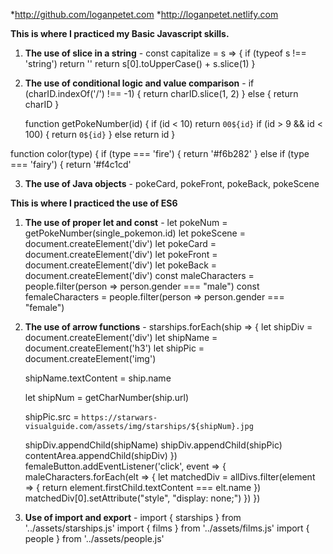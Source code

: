 *http://github.com/loganpetet.com
*http://loganpetet.netlify.com


**This is where I practiced my Basic Javascript skills.**

1. **The use of slice in a string** - const capitalize = s => {
    if (typeof s !== 'string') return ''
    return s[0].toUpperCase() + s.slice(1)
}

2. **The use of conditional logic and value comparison** - if (charID.indexOf('/') !== -1) {
        return charID.slice(1, 2)
    } else {
        return charID
    }

    function getPokeNumber(id) {
    if (id < 10) return `00${id}`
    if (id > 9 && id < 100) {
        return `0${id}`
    } else return id
}

function color(type) {
    if (type === 'fire') {
        return '#f6b282'
    } else if (type === 'fairy') {
        return '#f4c1cd'

3. **The use of Java objects** - pokeCard, pokeFront, pokeBack, pokeScene

**This is where I practiced the use of ES6**

1. **The use of proper let and const** - let pokeNum = getPokeNumber(single_pokemon.id)
let pokeScene = document.createElement('div')
    let pokeCard = document.createElement('div')
    let pokeFront = document.createElement('div')
    let pokeBack = document.createElement('div')
    const maleCharacters = people.filter(person => person.gender === "male")
const femaleCharacters = people.filter(person => person.gender === "female")

2. **The use of arrow functions** - starships.forEach(ship => {
    let shipDiv = document.createElement('div')
    let shipName = document.createElement('h3')
    let shipPic = document.createElement('img')

    shipName.textContent = ship.name

    let shipNum = getCharNumber(ship.url)

    shipPic.src = `https://starwars-visualguide.com/assets/img/starships/${shipNum}.jpg`

    shipDiv.appendChild(shipName)
    shipDiv.appendChild(shipPic)
    contentArea.appendChild(shipDiv)
})
femaleButton.addEventListener('click', event => {
    maleCharacters.forEach(elt => {
        let matchedDiv = allDivs.filter(element => {
            return element.firstChild.textContent === elt.name
        })
        matchedDiv[0].setAttribute("style", "display: none;")
    })
})

3. **Use of import and export** - import { starships } from '../assets/starships.js'
import { films } from '../assets/films.js'
import { people } from '../assets/people.js'

